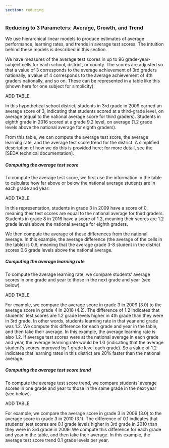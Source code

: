 ```yaml
---
section: reducing
---
```

<h3>Reducing to 3 Parameters: Average, Growth, and Trend</h3>

We use hierarchical linear models to produce estimates of average performance, learning rates, and trends in average test scores. The intuition behind these models is described in this section. 

We have measures of the average test scores in up to 96 grade-year-subject cells for each school, district, or county. The scores are adjusted so that a value of 3 corresponds to the average achievement of 3rd graders nationally, a value of 4 corresponds to the average achievement of 4th graders nationally, and so on. These can be represented in a table like this (shown here for one subject for simplicity):

ADD TABLE

In this hypothetical school district, students in 3rd grade in 2009 earned an average score of 3, indicating that students scored at a third-grade level, on average (equal to the national average score for third graders). Students in eighth grade in 2016 scored at a grade 9.2 level, on average (1.2 grade levels above the national average for eighth graders).

From this table, we can compute the average test score, the average learning rate, and the average test score trend for the district. A simplified description of how we do this is provided here; for more detail, see the [SEDA technical documentation].

<h5>Computing the average test score</h5> 

To compute the average test score, we first use the information in the table to calculate how far above or below the national average students are in each grade and year: 

ADD TABLE

In this representation, students in grade 3 in 2009 have a score of 0, meaning their test scores are equal to the national average for third graders. Students in grade 8 in 2016 have a score of 1.2, meaning their scores are 1.2 grade levels above the national average for eighth graders.

We then compute the average of these differences from the national average. In this example, the average difference (the average of the cells in the table) is 0.6, meaning that the average grade 3-8 student in the district scores 0.6 grade levels above the national average.

<h5>Computing the average learning rate</h5> 

To compute the average learning rate, we compare students’ average scores in one grade and year to those in the next grade and year (see below). 

ADD TABLE

For example, we compare the average score in grade 3 in 2009 (3.0) to the average score in grade 4 in 2010 (4.2). The difference of 1.2 indicates that students’ test scores are 1.2 grade levels higher in 4th grade than they were in 3rd grade. In other words, students learning rate in that year and grade was 1.2. We compute this difference for each grade and year in the table, and then take their average. In this example, the average learning rate is also 1.2. If average test scores were at the national average in each grade and year, the average learning rate would be 1.0 (indicating that the average student’s scores improved by 1 grade level each grade). So a value of 1.2 indicates that learning rates in this district are 20% faster than the national average.

<h5>Computing the average test score trend</h5> 

To compute the average test score trend, we compare students’ average scores in one grade and year to those in the same grade in the next year (see below).

ADD TABLE

For example, we compare the average score in grade 3 in 2009 (3.0) to the average score in grade 3 in 2010 (3.1). The difference of 0.1 indicates that students’ test scores are 0.1 grade levels higher in 3rd grade in 2010 than they were in 3rd grade in 2009. We compute this difference for each grade and year in the table, and then take their average. In this example, the average test score trend 0.1 grade levels per year. 
